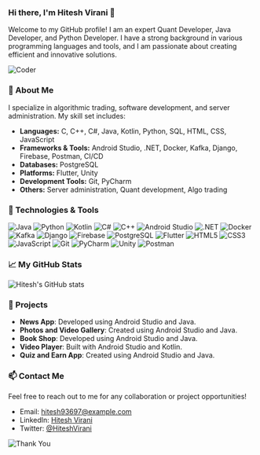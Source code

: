 ### Hi there, I'm Hitesh Virani 👋

Welcome to my GitHub profile! I am an expert Quant Developer, Java Developer, and Python Developer. I have a strong background in various programming languages and tools, and I am passionate about creating efficient and innovative solutions.

![Coder](https://media.giphy.com/media/VTtANKl0beDFQRLDTh/giphy.gif)

### 🚀 About Me
I specialize in algorithmic trading, software development, and server administration. My skill set includes:

- **Languages:** C, C++, C#, Java, Kotlin, Python, SQL, HTML, CSS, JavaScript
- **Frameworks & Tools:** Android Studio, .NET, Docker, Kafka, Django, Firebase, Postman, CI/CD
- **Databases:** PostgreSQL
- **Platforms:** Flutter, Unity
- **Development Tools:** Git, PyCharm
- **Others:** Server administration, Quant development, Algo trading

### 🔧 Technologies & Tools

![Java](https://img.shields.io/badge/Java-ED8B00?style=for-the-badge&logo=java&logoColor=white)
![Python](https://img.shields.io/badge/Python-3776AB?style=for-the-badge&logo=python&logoColor=white)
![Kotlin](https://img.shields.io/badge/Kotlin-0095D5?style=for-the-badge&logo=kotlin&logoColor=white)
![C#](https://img.shields.io/badge/C%23-239120?style=for-the-badge&logo=c-sharp&logoColor=white)
![C++](https://img.shields.io/badge/C%2B%2B-00599C?style=for-the-badge&logo=c%2B%2B&logoColor=white)
![Android Studio](https://img.shields.io/badge/Android_Studio-3DDC84?style=for-the-badge&logo=android-studio&logoColor=white)
![.NET](https://img.shields.io/badge/.NET-512BD4?style=for-the-badge&logo=dot-net&logoColor=white)
![Docker](https://img.shields.io/badge/Docker-2496ED?style=for-the-badge&logo=docker&logoColor=white)
![Kafka](https://img.shields.io/badge/Apache_Kafka-231F20?style=for-the-badge&logo=apache-kafka&logoColor=white)
![Django](https://img.shields.io/badge/Django-092E20?style=for-the-badge&logo=django&logoColor=white)
![Firebase](https://img.shields.io/badge/Firebase-FFCA28?style=for-the-badge&logo=firebase&logoColor=black)
![PostgreSQL](https://img.shields.io/badge/PostgreSQL-336791?style=for-the-badge&logo=postgresql&logoColor=white)
![Flutter](https://img.shields.io/badge/Flutter-02569B?style=for-the-badge&logo=flutter&logoColor=white)
![HTML5](https://img.shields.io/badge/HTML5-E34F26?style=for-the-badge&logo=html5&logoColor=white)
![CSS3](https://img.shields.io/badge/CSS3-1572B6?style=for-the-badge&logo=css3&logoColor=white)
![JavaScript](https://img.shields.io/badge/JavaScript-323330?style=for-the-badge&logo=javascript&logoColor=F7DF1E)
![Git](https://img.shields.io/badge/Git-F05032?style=for-the-badge&logo=git&logoColor=white)
![PyCharm](https://img.shields.io/badge/PyCharm-000000?style=for-the-badge&logo=pycharm&logoColor=white)
![Unity](https://img.shields.io/badge/Unity-100000?style=for-the-badge&logo=unity&logoColor=white)
![Postman](https://img.shields.io/badge/Postman-FF6C37?style=for-the-badge&logo=postman&logoColor=white)

### 📈 My GitHub Stats

![Hitesh's GitHub stats](https://github-readme-stats.vercel.app/api?username=hiteshvirani&show_icons=true&theme=radical)

### 💼 Projects

- **News App**: Developed using Android Studio and Java.
- **Photos and Video Gallery**: Created using Android Studio and Java.
- **Book Shop**: Developed using Android Studio and Java.
- **Video Player**: Built with Android Studio and Kotlin.
- **Quiz and Earn App**: Created using Android Studio and Java.

### 📫 Contact Me

Feel free to reach out to me for any collaboration or project opportunities!

- Email: hitesh93697@example.com
- LinkedIn: [Hitesh Virani](https://www.linkedin.com/in/hitesh-virani/)
- Twitter: [@HiteshVirani](https://x.com/hitessh/likes)

![Thank You](https://media.giphy.com/media/jpVnC65DmYeyRL4LHS/giphy.gif)
